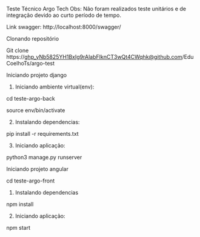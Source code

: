 Teste Técnico Argo Tech
Obs: Não foram realizados teste unitários e de integração devido ao curto período de tempo.

Link swagger:
http://localhost:8000/swagger/

Clonando repositório

Git clone  https://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@github.com/EduCoelhoTs/argo-test

Iniciando projeto django

1. Iniciando ambiente virtual(env):

cd teste-argo-back

source env/bin/activate

2. Instalando dependencias:

pip install -r requirements.txt

3. Iniciando aplicação:

python3 manage.py runserver

Iniciando projeto angular

 cd teste-argo-front

1. Instalando dependencias

npm install

2. Iniciando aplicação:

npm start
